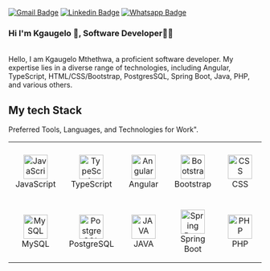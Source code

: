 [![Gmail Badge](https://img.shields.io/badge/-Gmail-c14438?style=flat-square&logo=Gmail&logoColor=white)](mailto:mthethwakl15@gmail.com)
[![Linkedin Badge](https://img.shields.io/badge/-LinkedIn-0e76a8?style=flat-square&logo=Linkedin&logoColor=white)](https://www.linkedin.com/in/kgaugelo-mthethwa-00a22520a/)
[![Whatsapp Badge](https://img.shields.io/badge/-Whatsapp-4CA143?style=flat-square&labelColor=4CA143&logo=whatsapp&logoColor=white&link=https://api.whatsapp.com/send?phone=+27678827616&text=Hello!👋)](https://api.whatsapp.com/send?phone=+27678827616&text=Hello!👋)

### Hi I'm Kgaugelo 👋, Software Developer👨‍💻
<br/>
Hello, I am Kgaugelo Mthethwa, a proficient software developer. My expertise lies in a diverse range of technologies, including Angular, TypeScript, HTML/CSS/Bootstrap, PostgresSQL, Spring Boot, Java, PHP, and various others.
<h2 align="left" id="tech">My tech Stack</h2>

Preferred Tools, Languages, and Technologies for Work".
<table>
  <tr>
   <td align="center" width="120" height="120">
        <img src="https://raw.githubusercontent.com/MacroPower/MacroPower/master/img/javascript-original.svg" width="48" height="48" alt="JavaScript" />
      <br>JavaScript
    </td>
    <td align="center" width="120" height="120">
        <img src="https://raw.githubusercontent.com/MacroPower/MacroPower/master/img/typescript-original.svg" width="48" height="48" alt="TypeScript" />
      <br>TypeScript
    </td>
     <td align="center" width="120" height="120">
        <img src="https://angular.io/assets/images/logos/angular/angular.svg" width="48" height="48" alt="Angular" />
      <br>Angular
    </td>
    <td align="center" width="120" height="120">
      <img src="https://cdn.worldvectorlogo.com/logos/bootstrap-4.svg" width="48" height="48" alt="Bootstrap" />
      <br>Bootstrap
    </td>
     </td>
        <td align="center" width="120" height="120">
        <img src="https://upload.wikimedia.org/wikipedia/commons/thumb/6/62/CSS3_logo.svg/800px-CSS3_logo.svg.png" width="48" height="48" alt="CSS" />
      <br>CSS
    </td>
  </tr>
  <tr>
    <td align="center" width="120" height="120">
        <img src="https://upload.wikimedia.org/wikipedia/fr/thumb/6/62/MySQL.svg/1280px-MySQL.svg.png" width="48" height="48" alt="MySQL" />
      <br>MySQL
  </td>
    <td align="center" width="120" height="120">
        <img src="https://wiki.postgresql.org/images/3/30/PostgreSQL_logo.3colors.120x120.png" width="48" height="48" alt="PostgreSQL" />
      <br>PostgreSQL
  </td>
   <td align="center" width="120" height="120">
        <img src="https://seeklogo.com/images/J/java-logo-7F8B35BAB3-seeklogo.com.png" width="48" height="48" alt="JAVA" />
      <br>JAVA
    </td>
      <td align="center" width="120" height="120">
        <img src="https://upload.wikimedia.org/wikipedia/commons/thumb/7/79/Spring_Boot.svg/512px-Spring_Boot.svg.png" width="48" height="48" alt="Spring Boot" />
      <br>Spring Boot
    </td>
      <td align="center" width="120" height="120">
        <img src="[https://upload.wikimedia.org/wikipedia/commons/thumb/7/79/php.svg/512px-php.svg.png](https://www.pngwing.com/en/free-png-xjstf)" width="48" height="48" alt="PHP" />
      <br>PHP
    </td>
  </tr>
</table>
<br></br>

